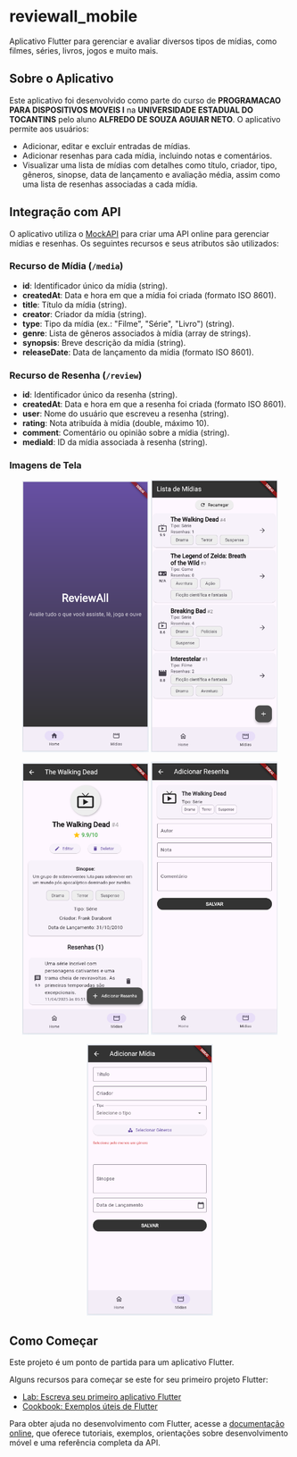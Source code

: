 # reviewall_mobile

Aplicativo Flutter para gerenciar e avaliar diversos tipos de mídias, como filmes, séries, livros, jogos e muito mais.

## Sobre o Aplicativo

Este aplicativo foi desenvolvido como parte do curso de **PROGRAMACAO PARA DISPOSITIVOS MOVEIS I** na **UNIVERSIDADE ESTADUAL DO TOCANTINS** pelo aluno **ALFREDO DE SOUZA AGUIAR NETO**.
O aplicativo permite aos usuários:
- Adicionar, editar e excluir entradas de mídias.
- Adicionar resenhas para cada mídia, incluindo notas e comentários.
- Visualizar uma lista de mídias com detalhes como título, criador, tipo, gêneros, sinopse, data de lançamento e avaliação média, assim como uma lista de resenhas associadas a cada mídia.

## Integração com API

O aplicativo utiliza o [MockAPI](https://mockapi.io/projects/67e6f0a56530dbd31111f8e3) para criar uma API online para gerenciar mídias e resenhas. Os seguintes recursos e seus atributos são utilizados:

### Recurso de Mídia (`/media`)
- **id**: Identificador único da mídia (string).
- **createdAt**: Data e hora em que a mídia foi criada (formato ISO 8601).
- **title**: Título da mídia (string).
- **creator**: Criador da mídia (string).
- **type**: Tipo da mídia (ex.: "Filme", "Série", "Livro") (string).
- **genre**: Lista de gêneros associados à mídia (array de strings).
- **synopsis**: Breve descrição da mídia (string).
- **releaseDate**: Data de lançamento da mídia (formato ISO 8601).

### Recurso de Resenha (`/review`)
- **id**: Identificador único da resenha (string).
- **createdAt**: Data e hora em que a resenha foi criada (formato ISO 8601).
- **user**: Nome do usuário que escreveu a resenha (string).
- **rating**: Nota atribuída à mídia (double, máximo 10).
- **comment**: Comentário ou opinião sobre a mídia (string).
- **mediaId**: ID da mídia associada à resenha (string).


### Imagens de Tela

<p align="center">
  <img src="assets/image.png" alt="Screenshot 1" width="45%">
  <img src="assets/image-1.png" alt="Screenshot 2" width="45%">
</p>
<p align="center">
  <img src="assets/image-2.png" alt="Screenshot 3" width="45%">
  <img src="assets/image-3.png" alt="Screenshot 4" width="45%">
</p>
<p align="center">
  <img src="assets/image-4.png" alt="Screenshot 5" width="45%">
</p>

## Como Começar

Este projeto é um ponto de partida para um aplicativo Flutter.

Alguns recursos para começar se este for seu primeiro projeto Flutter:
- [Lab: Escreva seu primeiro aplicativo Flutter](https://docs.flutter.dev/get-started/codelab)
- [Cookbook: Exemplos úteis de Flutter](https://docs.flutter.dev/cookbook)

Para obter ajuda no desenvolvimento com Flutter, acesse a [documentação online](https://docs.flutter.dev/), que oferece tutoriais, exemplos, orientações sobre desenvolvimento móvel e uma referência completa da API.
